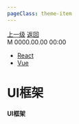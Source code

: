 ```yaml
---
pageClass: theme-item
---
```

<div class="extend-header">
    <div class="info">
        <div class="record">
            <a class="back" href="./">上一级</a>
            <a class="back" href="./">返回</a>
        </div>        
        <div class="mini">
            <span>M 0000.00.00 00:00</span>
        </div>
    </div>
    <div class="content"><div class="links">
<ul class="desc">
<li><a href="undefined">React</a></li>
<li><a href="undefined">Vue</a></li>
</ul>
</div></div>
</div>
<div class="content-header">
<h1>UI框架</h1><strong>UI框架</strong>
</div>
<div class="static-content">

</div>